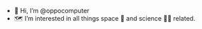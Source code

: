 - 🖖 Hi, I’m @oppocomputer
- 🗺️ I’m interested in all things space 🌌 and science 👨‍🔬 related.


<!---
zetacomputer/zetacomputer is a ✨ special ✨ repository because its `README.md` (this file) appears on your GitHub profile.
You can click the Preview link to take a look at your changes.
--->
